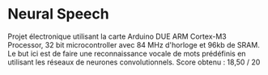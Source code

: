# Neural Speech
Projet électronique utilisant la carte Arduino DUE ARM Cortex-M3 Processor, 32 bit microcontroller avec 84 MHz d'horloge et 96kb de SRAM. Le but ici est de faire une reconnaissance vocale de mots prédéfinis en utilisant les réseaux de neurones convolutionnels.
Score obtenu : 18,50 / 20
